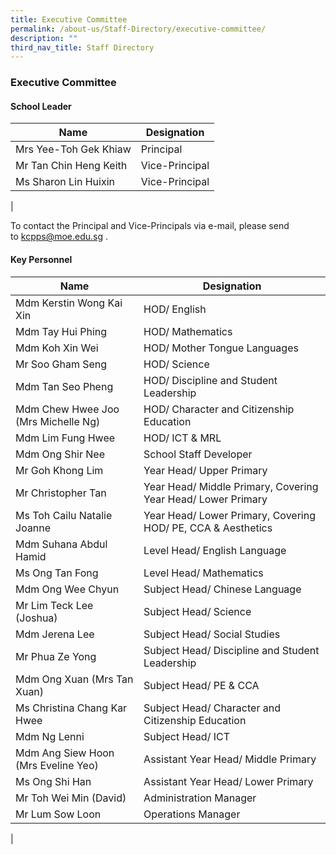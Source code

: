 ```yaml
---
title: Executive Committee
permalink: /about-us/Staff-Directory/executive-committee/
description: ""
third_nav_title: Staff Directory
---
```

### **Executive Committee**
#### **School Leader**

| Name | Designation |
|---|---|
| Mrs Yee-Toh Gek Khiaw | Principal |
| Mr Tan Chin Heng Keith  | Vice-Principal |
| Ms Sharon Lin Huixin | Vice-Principal |
|

To contact the Principal and Vice-Principals via e-mail, please send to [kcpps@moe.edu.sg](mailto:kcpps@moe.edu.sg) .

#### **Key Personnel**

| Name | Designation |
|---|---|
| Mdm Kerstin Wong Kai Xin | HOD/ English |
| Mdm Tay Hui Phing  | HOD/ Mathematics |
| Mdm Koh Xin Wei | HOD/ Mother Tongue Languages |
| Mr Soo Gham Seng | HOD/ Science  |
| Mdm Tan Seo Pheng | HOD/ Discipline and Student Leadership |
| Mdm Chew Hwee Joo (Mrs Michelle Ng) | HOD/ Character and Citizenship Education |
| Mdm Lim Fung Hwee  | 	HOD/ ICT & MRL  |
| Mdm Ong Shir Nee    | 	School Staff Developer   |
| Mr Goh Khong Lim   | Year Head/ Upper Primary   |
| Mr Christopher Tan | Year Head/ Middle Primary, Covering Year Head/ Lower Primary   |
| Ms Toh Cailu Natalie Joanne | Year Head/ Lower Primary, Covering HOD/ PE, CCA & Aesthetics   |
| Mdm Suhana Abdul Hamid  | Level Head/ English Language|
| Ms Ong Tan Fong  | Level Head/ Mathematics |
| Mdm Ong Wee Chyun | Subject Head/ Chinese Language |
| Mr Lim Teck Lee (Joshua) | Subject Head/ Science |
| Mdm Jerena Lee | Subject Head/ Social Studies |
| Mr Phua Ze Yong | Subject Head/ Discipline and Student Leadership |
| Mdm Ong Xuan (Mrs Tan Xuan) | Subject Head/ PE & CCA  |
| Ms Christina Chang Kar Hwee | Subject Head/ Character and Citizenship Education  |
| Mdm Ng Lenni | Subject Head/ ICT  |
| Mdm Ang Siew Hoon (Mrs Eveline Yeo)  | Assistant Year Head/ Middle Primary   |
| Ms Ong Shi Han   | Assistant Year Head/ Lower Primary   |
| Mr Toh Wei Min (David) | 	Administration Manager |
| Mr Lum Sow Loon | 	Operations Manager |
|
